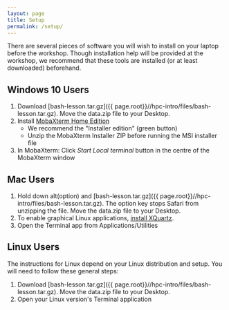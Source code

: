 ```yaml
---
layout: page
title: Setup
permalink: /setup/
---
```


There are several pieces of software you will wish to install on your laptop before the workshop. Though installation help will be provided at the workshop,  we recommend that these tools are installed (or at least downloaded) beforehand.

## Windows 10 Users

 1. Download [bash-lesson.tar.gz]({{ page.root}}//hpc-intro/files/bash-lesson.tar.gz).  Move the data.zip file to your Desktop.
 2. Install [MobaXterm Home Edition](http://mobaxterm.mobatek.net/download.html)
    - We recommend the "Installer edition" (green button)
    - Unzip the MobaXterm Installer ZIP before running the MSI installer file
 3. In MobaXterm: Click *Start Local terminal* button in the centre of the MobaXterm window

## Mac Users

 1. Hold down alt(option) and [bash-lesson.tar.gz]({{ page.root}}//hpc-intro/files/bash-lesson.tar.gz). The option key stops Safari from unzipping the file.  Move the data.zip file to your Desktop.
 2. To enable graphical Linux applications, [install XQuartz](https://support.apple.com/en-ca/HT201341).
 3. Open the Terminal app from Applications/Utilities
 
## Linux Users

The instructions for Linux depend on your Linux distribution and setup.  You will need to follow these general steps:
 1. Download [bash-lesson.tar.gz]({{ page.root}}//hpc-intro/files/bash-lesson.tar.gz). Move the data.zip file to your Desktop.
 2. Open your Linux version's Terminal application




